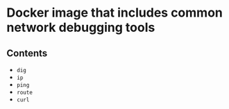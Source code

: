 # Docker image that includes common network debugging tools

## Contents

* `dig`
* `ip`
* `ping`
* `route`
* `curl`
